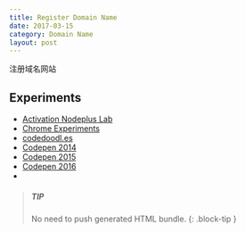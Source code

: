 ```yaml
---
title: Register Domain Name
date: 2017-03-15
category: Domain Name
layout: post
---
```


注册域名网站

## Experiments
- [Activation Nodeplus Lab](http://www.acnplwgl.com/)
- [Chrome Experiments](https://www.chromeexperiments.com/)
- [codedoodl.es](http://codedoodl.es/)
- [Codepen 2014](http://codepen.io/2014/popular/pens/)
- [Codepen 2015](http://codepen.io/2015/popular/pens/)
- [Codepen 2016](http://codepen.io/2016/popular/pens/)
- 
[1]: https://pages.github.com

[2]: https://github.com/sighingnow/jekyll-gitbook/fork

[3]: https://pages.github.com/themes

[4]: https://docs.github.com/en/pages/setting-up-a-github-pages-site-with-jekyll/adding-a-theme-to-your-github-pages-site-using-jekyll

[5]: https://github.com/sighingnow/jekyll-gitbook/fork

[6]: https://github.com/sighingnow/jekyll-gitbook/blob/master/_config.yml

> ##### TIP
>
> No need to push generated HTML bundle.
{: .block-tip }


